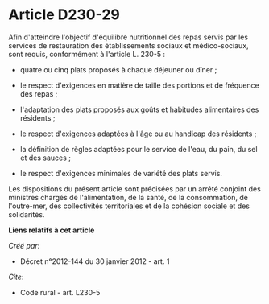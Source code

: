 # Article D230-29

Afin d'atteindre l'objectif d'équilibre nutritionnel des repas servis par les services de restauration des établissements
sociaux et médico-sociaux, sont requis, conformément à l'article L. 230-5 :

- quatre ou cinq plats proposés à chaque déjeuner ou dîner ;

- le respect d'exigences en matière de taille des portions et de fréquence des repas ;

- l'adaptation des plats proposés aux goûts et habitudes alimentaires des résidents ;

- le respect d'exigences adaptées à l'âge ou au handicap des résidents ;

- la définition de règles adaptées pour le service de l'eau, du pain, du sel et des sauces ;

- le respect d'exigences minimales de variété des plats servis. 

Les dispositions du présent article sont précisées par un arrêté conjoint des ministres chargés de l'alimentation, de la
santé, de la consommation, de l'outre-mer, des collectivités territoriales et de la cohésion sociale et des solidarités.

**Liens relatifs à cet article**

_Créé par_:

  - Décret n°2012-144 du 30 janvier 2012 - art. 1

_Cite_:

  - Code rural - art. L230-5
